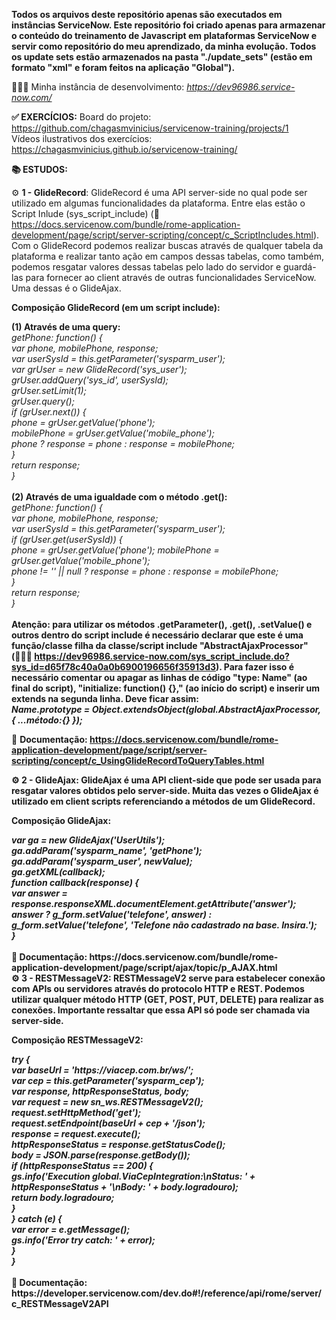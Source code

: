 <b>Todos os arquivos deste repositório apenas são executados em instâncias ServiceNow. Este repositório foi criado apenas para armazenar o conteúdo do treinamento de Javascript em plataformas ServiceNow e servir como repositório do meu aprendizado, da minha evolução.
Todos os update sets estão armazenados na pasta "./update_sets" (estão em formato "xml" e foram feitos na aplicação "Global").</b>

👨🏻‍💻 Minha instância de desenvolvimento: <i>https://dev96986.service-now.com/</i>

<b>✅ EXERCÍCIOS:</b>
Board do projeto: https://github.com/chagasmvinicius/servicenow-training/projects/1<br>
Vídeos ilustrativos dos exercícios: https://chagasmvinicius.github.io/servicenow-training/

<b>📚 ESTUDOS:</b>

⚙️ <b>1 - GlideRecord</b>: GlideRecord é uma API server-side no qual pode ser utilizado em algumas funcionalidades da plataforma. Entre elas estão o Script Inlude (sys_script_include) (📄 https://docs.servicenow.com/bundle/rome-application-development/page/script/server-scripting/concept/c_ScriptIncludes.html). Com o GlideRecord podemos realizar buscas através de qualquer tabela da plataforma e realizar tanto ação em campos dessas tabelas, como também, podemos resgatar valores dessas tabelas pelo lado do servidor e guardá-las para fornecer ao client através de outras funcionalidades ServiceNow. Uma dessas é o GlideAjax.

<b>Composição GlideRecord (em um script include):</b>

<b>(1) Através de uma query:</b>
<br>
<i>
getPhone: function() {<br>
var phone, mobilePhone, response;<br>
var userSysId = this.getParameter('sysparm_user');<br>
var grUser = new GlideRecord('sys_user');<br>
grUser.addQuery('sys_id', userSysId);<br>
grUser.setLimit(1);<br>
grUser.query();<br>
if (grUser.next()) {<br>
phone = grUser.getValue('phone');<br>
mobilePhone = grUser.getValue('mobile_phone');<br>
phone ? response = phone : response = mobilePhone;<br>
}<br>
return response;<br>
}<br>
</i>
<br>
<b>(2) Através de uma igualdade com o método .get():</b>
<br>
<i>
getPhone: function() {<br>
var phone, mobilePhone, response;<br>
var userSysId = this.getParameter('sysparm_user');<br>
if (grUser.get(userSysId)) {<br>
phone = grUser.getValue('phone');
mobilePhone = grUser.getValue('mobile_phone');<br>
phone != '' || null ? response = phone : response = mobilePhone;<br>
}<br>
return response;<br>
}<br>
</i>
<br>
<b>
Atenção: para utilizar os métodos .getParameter(), .get(), .setValue() e outros dentro do script include é necessário declarar que este é uma função/classe filha da classe/script include "AbstractAjaxProcessor" (👨🏻‍💻 https://dev96986.service-now.com/sys_script_include.do?sys_id=d65f78c40a0a0b6900196656f35913d3). Para fazer isso é necessário comentar ou apagar as linhas de código "type: Name" (ao final do script), "initialize: function() {}," (ao início do script) e inserir um extends na segunda linha. Deve ficar assim:<br>
<i>
Name.prototype = Object.extendsObject(global.AbstractAjaxProcessor, { ...método:{} });
</i>
</b>

📄 <b>Documentação: https://docs.servicenow.com/bundle/rome-application-development/page/script/server-scripting/concept/c_UsingGlideRecordToQueryTables.html<b>

⚙️ <b>2 - GlideAjax</b>: GlideAjax é uma API client-side que pode ser usada para resgatar valores obtidos pelo server-side. Muita das vezes o GlideAjax é utilizado em client scripts referenciando a métodos de um GlideRecord.

<b>Composição GlideAjax:</b>  

<i>
var ga = new GlideAjax('UserUtils');<br>
ga.addParam('sysparm_name', 'getPhone');<br>
ga.addParam('sysparm_user', newValue);<br>
ga.getXML(callback);<br>
function callback(response) {<br>
var answer = response.responseXML.documentElement.getAttribute('answer');<br>
answer ? g_form.setValue('telefone', answer) : g_form.setValue('telefone', 'Telefone não cadastrado na base. Insira.');<br>
}<br>
</i>
<br>
📄 <b>Documentação: https://docs.servicenow.com/bundle/rome-application-development/page/script/ajax/topic/p_AJAX.html</b>
<br>
⚙️ <b>3 - RESTMessageV2</b>: RESTMessageV2 serve para estabelecer conexão com APIs ou servidores através do protocolo HTTP e REST. Podemos utilizar qualquer método HTTP (GET, POST, PUT, DELETE) para realizar as conexões. Importante ressaltar que essa API só pode ser chamada via server-side.

<b>Composição RESTMessageV2:</b>

<i>
try {<br>
var baseUrl = 'https://viacep.com.br/ws/';<br>
var cep = this.getParameter('sysparm_cep');<br>
var response, httpResponseStatus, body;<br>
var request = new sn_ws.RESTMessageV2();<br>
request.setHttpMethod('get');<br>
request.setEndpoint(baseUrl + cep + '/json');<br>
response = request.execute();<br>
httpResponseStatus = response.getStatusCode();<br>
body = JSON.parse(response.getBody());<br>
if (httpResponseStatus == 200) {<br>
gs.info('Execution global.ViaCepIntegration:\nStatus: ' + httpResponseStatus + '\nBody: ' + body.logradouro);<br>
return body.logradouro;<br>
}<br>
} catch (e) {<br>
var error = e.getMessage();<br>
gs.info('Error try catch: ' + error);<br>
}<br>
}<br>
</i>
<br>
📄 <b>Documentação: https://developer.servicenow.com/dev.do#!/reference/api/rome/server/c_RESTMessageV2API</b>

 